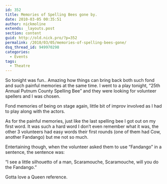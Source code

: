 ```yaml
---
id: 352
title: Memories of Spelling Bees gone by.
date: 2010-03-05 00:35:51
author: nickmoline
extends: _layouts.post
section: content
guid: http://old.nick.pro/?p=352
permalink: /2010/03/05/memories-of-spelling-bees-gone/
dsq_thread_id: 949970298
categories:
  - Events
tags:
  - Theatre
---
```

So tonight was fun.. Amazing how things can bring back both such fond and such painful memories at the same time. I went to a play tonight, &#8220;25th Annual Putnum County Spelling Bee&#8221; and they were looking for volunteer spellers and I was chosen.

<!--more-->

Fond memories of being on stage again, little bit of improv involved as I had to play along with the actors.

As for the painful memories, just like the last spelling bee I got out on my first word. It was such a hard word I don&#8217;t even remember what it was, the other 3 volunteers had easy words their first rounds (one of them had Cow, another Fandango) but me not so much.

Entertaining though, when the volunteer asked them to use &#8220;Fandango&#8221; in a sentence, the sentence was:

&#8220;I see a little silhouetto of a man, Scaramouche, Scaramouche, will you do the Fandango.&#8221;

Gotta love a Queen reference.
